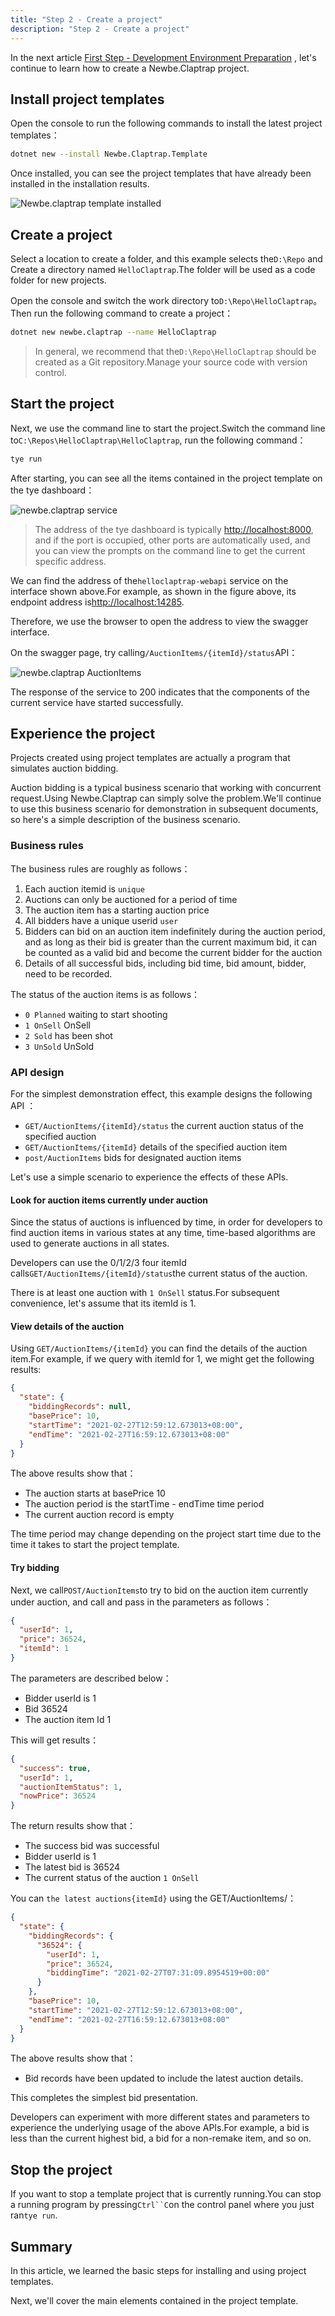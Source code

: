 ```yaml
---
title: "Step 2 - Create a project"
description: "Step 2 - Create a project"
---
```


In the next article [First Step - Development Environment Preparation](01-1-Preparation.md) , let's continue to learn how to create a Newbe.Claptrap project.

<!-- more -->

## Install project templates

Open the console to run the following commands to install the latest project templates：

```bash
dotnet new --install Newbe.Claptrap.Template
```

Once installed, you can see the project templates that have already been installed in the installation results.

![Newbe.claptrap template installed](/images/20200709-001.png)

## Create a project

Select a location to create a folder, and this example selects the`D:\Repo` and Create a directory named `HelloClaptrap`.The folder will be used as a code folder for new projects.

Open the console and switch the work directory to`D:\Repo\HelloClaptrap`。Then run the following command to create a project：

```bash
dotnet new newbe.claptrap --name HelloClaptrap
```

> In general, we recommend that the`D:\Repo\HelloClaptrap` should be created as a Git repository.Manage your source code with version control.

## Start the project

Next, we use the command line to start the project.Switch the command line to`C:\Repos\HelloClaptrap\HelloClaptrap`, run the following command：

```bash
tye run
```

After starting, you can see all the items contained in the project template on the tye dashboard：

![newbe.claptrap service](/images/20210217-002.png)

> The address of the tye dashboard is typically <http://localhost:8000>, and if the port is occupied, other ports are automatically used, and you can view the prompts on the command line to get the current specific address.

We can find the address of the`helloclaptrap-webapi` service on the interface shown above.For example, as shown in the figure above, its endpoint address is<http://localhost:14285>.

Therefore, we use the browser to open the address to view the swagger interface.

On the swagger page, try calling`/AuctionItems/{itemId}/status`API：

![newbe.claptrap AuctionItems​](/images/20210217-003.png)

The response of the service to 200 indicates that the components of the current service have started successfully.

## Experience the project

Projects created using project templates are actually a program that simulates auction bidding.

Auction bidding is a typical business scenario that working with concurrent request.Using Newbe.Claptrap can simply solve the problem.We'll continue to use this business scenario for demonstration in subsequent documents, so here's a simple description of the business scenario.

### Business rules

The business rules are roughly as follows：

1. Each auction itemid is `unique`
2. Auctions can only be auctioned for a period of time
3. The auction item has a starting auction price
4. All bidders have a unique userid `user`
5. Bidders can bid on an auction item indefinitely during the auction period, and as long as their bid is greater than the current maximum bid, it can be counted as a valid bid and become the current bidder for the auction
6. Details of all successful bids, including bid time, bid amount, bidder, need to be recorded.

The status of the auction items is as follows：

- `0 Planned` waiting to start shooting
- `1 OnSell` OnSell
- `2 Sold` has been shot
- `3 UnSold` UnSold

### API design

For the simplest demonstration effect, this example designs the following API ：

- `GET/AuctionItems/{itemId}/status` the current auction status of the specified auction
- `GET/AuctionItems/{itemId}` details of the specified auction item
- `post/AuctionItems` bids for designated auction items

Let's use a simple scenario to experience the effects of these APIs.

#### Look for auction items currently under auction

Since the status of auctions is influenced by time, in order for developers to find auction items in various states at any time, time-based algorithms are used to generate auctions in all states.

Developers can use the 0/1/2/3 four itemId calls`GET/AuctionItems/{itemId}/status`the current status of the auction.

There is at least one auction with `1 OnSell` status.For subsequent convenience, let's assume that its itemId is 1.

#### View details of the auction

Using `GET/AuctionItems/{itemId}` you can find the details of the auction item.For example, if we query with itemId for 1, we might get the following results:

```json
{
  "state": {
    "biddingRecords": null,
    "basePrice": 10,
    "startTime": "2021-02-27T12:59:12.673013+08:00",
    "endTime": "2021-02-27T16:59:12.673013+08:00"
  }
}
```

The above results show that：

- The auction starts at basePrice 10
- The auction period is the startTime - endTime time period
- The current auction record is empty

The time period may change depending on the project start time due to the time it takes to start the project template.

#### Try bidding

Next, we call`POST/AuctionItems`to try to bid on the auction item currently under auction, and call and pass in the parameters as follows：

```json
{
  "userId": 1,
  "price": 36524,
  "itemId": 1
}
```

The parameters are described below：

- Bidder userId is 1
- Bid 36524
- The auction item Id 1

This will get results：

```json
{
  "success": true,
  "userId": 1,
  "auctionItemStatus": 1,
  "nowPrice": 36524
}
```

The return results show that：

- The success bid was successful
- Bidder userId is 1
- The latest bid is 36524
- The current status of the auction `1 OnSell`

You can `the latest auctions{itemId}` using the GET/AuctionItems/：

```json
{
  "state": {
    "biddingRecords": {
      "36524": {
        "userId": 1,
        "price": 36524,
        "biddingTime": "2021-02-27T07:31:09.8954519+00:00"
      }
    },
    "basePrice": 10,
    "startTime": "2021-02-27T12:59:12.673013+08:00",
    "endTime": "2021-02-27T16:59:12.673013+08:00"
  }
}
```

The above results show that：

- Bid records have been updated to include the latest auction details.

This completes the simplest bid presentation.

Developers can experiment with more different states and parameters to experience the underlying usage of the above APIs.For example, a bid is less than the current highest bid, a bid for a non-remake item, and so on.

## Stop the project

If you want to stop a template project that is currently running.You can stop a running program by pressing`Ctrl``C`on the control panel where you just ran`tye run`.

## Summary

In this article, we learned the basic steps for installing and using project templates.

Next, we'll cover the main elements contained in the project template.

<!-- md Footer-Newbe-Claptrap.md -->
